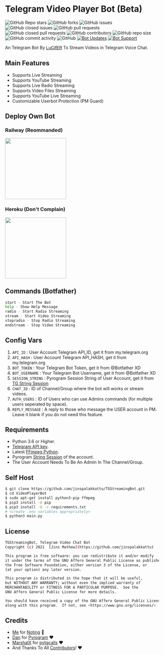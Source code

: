 # Telegram Video Player Bot (Beta)
![GitHub Repo stars](https://img.shields.io/github/stars/jinspalakkattu/TGStreamingBot?color=blue&style=flat)
![GitHub forks](https://img.shields.io/github/forks/jinspalakkattu/TGStreamingBot?color=green&style=flat)
![GitHub issues](https://img.shields.io/github/issues/jinspalakkattu/TGStreamingBot)
![GitHub closed issues](https://img.shields.io/github/issues-closed/jinspalakkattu/TGStreamingBot)
![GitHub pull requests](https://img.shields.io/github/issues-pr/jinspalakkattu/TGStreamingBot)
![GitHub closed pull requests](https://img.shields.io/github/issues-pr-closed/jinspalakkattu/TGStreamingBot)
![GitHub contributors](https://img.shields.io/github/contributors/jinspalakkattu/TGStreamingBot?style=flat)
![GitHub repo size](https://img.shields.io/github/repo-size/jinspalakkattu/TGStreamingBot?color=red)
![GitHub commit activity](https://img.shields.io/github/commit-activity/m/jinspalakkattu/TGStreamingBot)
![GitHub](https://img.shields.io/github/license/jinspalakkattu/TGStreamingBot)
[![Bot Updates](https://img.shields.io/badge/TGStreamingBot-Updates%20Channel-green)](https://t.me/joinchat/7qlEga5lO0o2MTg0)
[![Bot Support](https://img.shields.io/badge/TGStreamingBot-Support%20Group-blue)](https://t.me/joinchat/6YRhp5LyjXNkNGY0)

An Telegram Bot By [ᏞuᏟᎥfᎬᏒ](https://t.me/lnc3f3r) To Stream Videos in Telegram Voice Chat.

## Main Features

- Supports Live Streaming
- Supports YouTube Streaming
- Supports Live Radio Streaming
- Supports Video Files Streaming
- Supports YouTube Live Streaming
- Customizable Userbot Protection (PM Guard)

## Deploy Own Bot

### Railway (Reommanded)
<p><a href="https://railway.app/new/template?template=https%3A%2F%2Fgithub.com%2Fjinspalakkattu%2FTGStreamingBot&envs=API_ID%2CAPI_HASH%2CBOT_TOKEN%2CSESSION_STRING%2CCHAT_ID%2CAUTH_USERS%2CBOT_USERNAME%2CREPLY_MESSAGE&optionalEnvs=REPLY_MESSAGE&API_IDDesc=User+Account+Telegram+API_ID+get+it+from+my.telegram.org%2Fapps&API_HASHDesc=User+Account+Telegram+API_HASH+get+it+from+my.telegram.org%2Fapps&BOT_TOKENDesc=Your+Telegram+Bot+Token%2C+get+it+from+%40Botfather+XD&SESSION_STRINGDesc=Pyrogram+Session+String+of+User+Account%2C+get+it+from+%40genStr_robot&CHAT_IDDesc=ID+of+your+Channel+or+Group+where+the+bot+will+works+or+stream+videos&AUTH_USERSDesc=ID+of+Auth+Users+who+can+use+Admin+commands+%28for+multiple+users+seperated+by+space%29&BOT_USERNAMEDesc=Your+Telegram+Bot+Username+without+%40%2C+get+it+from+%40Botfather+XD&REPLY_MESSAGEDesc=A+reply+message+to+those+who+message+the+USER+account+in+PM.+Make+it+blank+if+you+do+not+need+this+feature.&REPLY_MESSAGEDefault=Hello+Sir%2C+I%27m+a+bot+to+stream+videos+on+telegram+voice+chat%2C+not+having+time+to+chat+with+you+%F0%9F%98%82%21&referralCode=SAFONE"><img src="https://img.shields.io/badge/Deploy%20To%20Railway-blueviolet?style=for-the-badge&logo=railway" width="200"/></a></p>

### Heroku (Don't Complain)
<p><a href="https://heroku.com/deploy?template=https://github.com/jinspalakkattu/TGStreamingBot"><img src="https://img.shields.io/badge/Deploy%20To%20Heroku-blueviolet?style=for-the-badge&logo=heroku" width="200"/></a></p>

## Commands (Botfather)
```sh
start - Start The Bot
help - Show Help Message
radio - Start Radio Streaming
stream - Start Video Streaming
stopradio - Stop Radio Streaming
endstream - Stop Video Streaming
```

## Config Vars
1. `API_ID` : User Account Telegram API_ID, get it from my.telegram.org
2. `API_HASH` : User Account Telegram API_HASH, get it from my.telegram.org
3. `BOT_TOKEN` : Your Telegram Bot Token, get it from @Botfather XD
4. `BOT_USERNAME` : Your Telegram Bot Username, get it from @Botfather XD
4. `SESSION_STRING` : Pyrogram Session String of User Account, get it from [TG String Session](https://replit.com/@ErichDaniken/Generate-Telegram-String-Session/)
5. `CHAT_ID` : ID of Channel/Group where the bot will works or stream videos.
6. `AUTH_USERS` : ID of Users who can use Admins commands (for multiple users seperated by space).
7. `REPLY_MESSAGE` : A reply to those who message the USER account in PM. Leave it blank if you do not need this feature.

## Requirements
- Python 3.6 or Higher.
- [Telegram API key](https://docs.pyrogram.org/intro/quickstart#enjoy-the-api).
- Latest [FFmpeg Python](https://www.ffmpeg.org/).
- Pyrogram [String Session](https://replit.com/@ErichDaniken/Generate-Telegram-String-Session/) of the account.
- The User Account Needs To Be An Admin In The Channel/Group.

## Self Host
```sh
$ git clone https://github.com/jinspalakkattu/TGStreamingBot.git
$ cd VideoPlayerBot
$ sudo apt-get install python3-pip ffmpeg
$ pip3 install -U pip
$ pip3 install -U -r requirements.txt
# <create .env variables appropriately>
$ python3 main.py
```


## License
```sh
TGStreamingBot, Telegram Video Chat Bot
Copyright (c) 2021  [Jins Mathew](https://github.com/jinspalakkattu)

This program is free software: you can redistribute it and/or modify
it under the terms of the GNU Affero General Public License as published by
the Free Software Foundation, either version 3 of the License, or
(at your option) any later version.

This program is distributed in the hope that it will be useful,
but WITHOUT ANY WARRANTY; without even the implied warranty of
MERCHANTABILITY or FITNESS FOR A PARTICULAR PURPOSE.  See the
GNU Affero General Public License for more details.

You should have received a copy of the GNU Affero General Public License
along with this program.  If not, see <https://www.gnu.org/licenses/>
```

## Credits

- [Me](https://github.com/jinspalakkattu) for [Noting](https://github.com/jinspalakkattu/TGStreamingBot) 😬
- [Dan](https://github.com/delivrance) for [Pyrogram](https://github.com/pyrogram/pyrogram) ❤️
- [MarshalX](https://github.com/MarshalX) for [pytgcalls](https://github.com/MarshalX/tgcalls) ❤️
- And Thanks To All [Contributors](https://github.com/AsmSafone/VideoPlayerBot/graphs/contributors)! ❤️